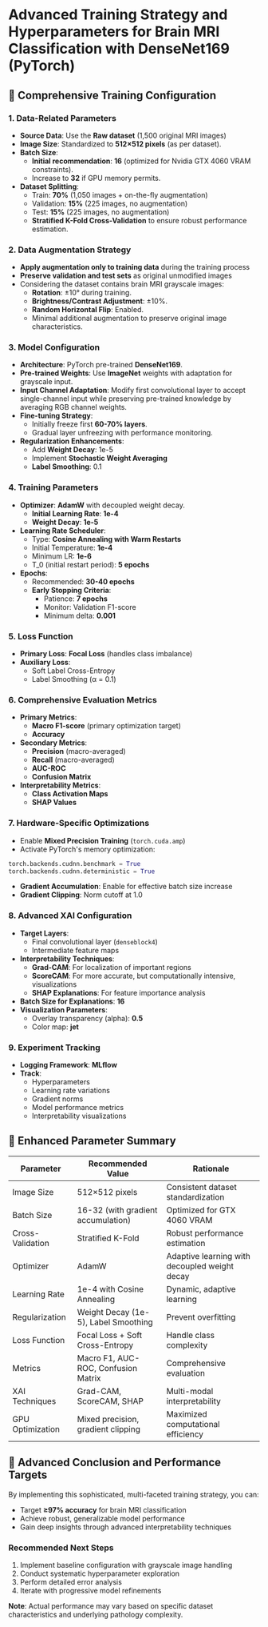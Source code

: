 # Advanced Training Strategy and Hyperparameters for Brain MRI Classification with DenseNet169 (PyTorch)

## 🚀 Comprehensive Training Configuration

### 1. Data-Related Parameters
* **Source Data**: Use the **Raw dataset** (1,500 original MRI images)
* **Image Size**: Standardized to **512×512 pixels** (as per dataset).
* **Batch Size**:
   * **Initial recommendation**: **16** (optimized for Nvidia GTX 4060 VRAM constraints).
   * Increase to **32** if GPU memory permits.
* **Dataset Splitting**:
   * Train: **70%** (1,050 images + on-the-fly augmentation)
   * Validation: **15%** (225 images, no augmentation)
   * Test: **15%** (225 images, no augmentation)
   * **Stratified K-Fold Cross-Validation** to ensure robust performance estimation.

### 2. Data Augmentation Strategy
* **Apply augmentation only to training data** during the training process
* **Preserve validation and test sets** as original unmodified images
* Considering the dataset contains brain MRI grayscale images:
  * **Rotation**: ±10° during training.
  * **Brightness/Contrast Adjustment**: ±10%.
  * **Random Horizontal Flip**: Enabled.
  * Minimal additional augmentation to preserve original image characteristics.

### 3. Model Configuration
* **Architecture**: PyTorch pre-trained **DenseNet169**.
* **Pre-trained Weights**: Use **ImageNet** weights with adaptation for grayscale input.
* **Input Channel Adaptation**: Modify first convolutional layer to accept single-channel input while preserving pre-trained knowledge by averaging RGB channel weights.
* **Fine-tuning Strategy**:
   * Initially freeze first **60-70% layers**.
   * Gradual layer unfreezing with performance monitoring.
* **Regularization Enhancements**:
   * Add **Weight Decay**: 1e-5
   * Implement **Stochastic Weight Averaging**
   * **Label Smoothing**: 0.1

### 4. Training Parameters
* **Optimizer**: **AdamW** with decoupled weight decay.
   * **Initial Learning Rate**: **1e-4**
   * **Weight Decay**: **1e-5**
* **Learning Rate Scheduler**:
   * Type: **Cosine Annealing with Warm Restarts**
   * Initial Temperature: **1e-4**
   * Minimum LR: **1e-6**
   * T_0 (initial restart period): **5 epochs**
* **Epochs**:
   * Recommended: **30-40 epochs**
   * **Early Stopping Criteria**: 
     * Patience: **7 epochs**
     * Monitor: Validation F1-score
     * Minimum delta: **0.001**

### 5. Loss Function
* **Primary Loss**: **Focal Loss** (handles class imbalance)
* **Auxiliary Loss**: 
   * Soft Label Cross-Entropy
   * Label Smoothing (α = 0.1)

### 6. Comprehensive Evaluation Metrics
* **Primary Metrics**:
   * **Macro F1-score** (primary optimization target)
   * **Accuracy**
* **Secondary Metrics**:
   * **Precision** (macro-averaged)
   * **Recall** (macro-averaged)
   * **AUC-ROC**
   * **Confusion Matrix**
* **Interpretability Metrics**:
   * **Class Activation Maps**
   * **SHAP Values**

### 7. Hardware-Specific Optimizations
* Enable **Mixed Precision Training** (`torch.cuda.amp`)
* Activate PyTorch's memory optimization:
```python
torch.backends.cudnn.benchmark = True
torch.backends.cudnn.deterministic = True
```
* **Gradient Accumulation**: Enable for effective batch size increase
* **Gradient Clipping**: Norm cutoff at 1.0

### 8. Advanced XAI Configuration
* **Target Layers**: 
   * Final convolutional layer (`denseblock4`)
   * Intermediate feature maps
* **Interpretability Techniques**:
   * **Grad-CAM**: For localization of important regions
   * **ScoreCAM**: For more accurate, but computationally intensive, visualizations
   * **SHAP Explanations**: For feature importance analysis
* **Batch Size for Explanations**: **16**
* **Visualization Parameters**:
   * Overlay transparency (alpha): **0.5**
   * Color map: **jet**

### 9. Experiment Tracking
* **Logging Framework**: **MLflow**
* **Track**:
   * Hyperparameters
   * Learning rate variations
   * Gradient norms
   * Model performance metrics
   * Interpretability visualizations

## 📝 Enhanced Parameter Summary

| Parameter | Recommended Value | Rationale |
|-----------|-------------------|-----------|
| Image Size | 512×512 pixels | Consistent dataset standardization |
| Batch Size | 16-32 (with gradient accumulation) | Optimized for GTX 4060 VRAM |
| Cross-Validation | Stratified K-Fold | Robust performance estimation |
| Optimizer | AdamW | Adaptive learning with decoupled weight decay |
| Learning Rate | 1e-4 with Cosine Annealing | Dynamic, adaptive learning |
| Regularization | Weight Decay (1e-5), Label Smoothing | Prevent overfitting |
| Loss Function | Focal Loss + Soft Cross-Entropy | Handle class complexity |
| Metrics | Macro F1, AUC-ROC, Confusion Matrix | Comprehensive evaluation |
| XAI Techniques | Grad-CAM, ScoreCAM, SHAP | Multi-modal interpretability |
| GPU Optimization | Mixed precision, gradient clipping | Maximized computational efficiency |

## 📌 Advanced Conclusion and Performance Targets

By implementing this sophisticated, multi-faceted training strategy, you can:
* Target **≥97% accuracy** for brain MRI classification
* Achieve robust, generalizable model performance
* Gain deep insights through advanced interpretability techniques

### Recommended Next Steps
1. Implement baseline configuration with grayscale image handling
2. Conduct systematic hyperparameter exploration
3. Perform detailed error analysis
4. Iterate with progressive model refinements

**Note**: Actual performance may vary based on specific dataset characteristics and underlying pathology complexity.
